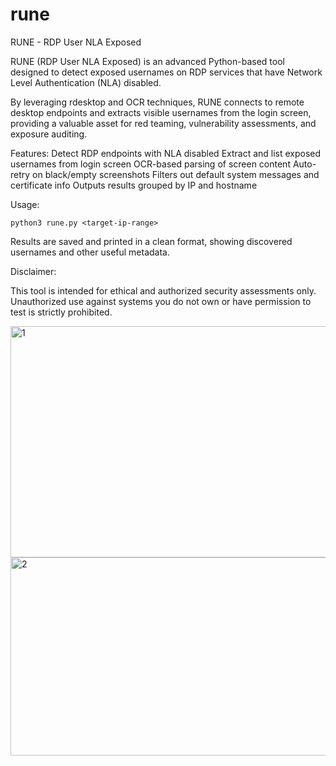 # rune
RUNE - RDP User NLA Exposed 

RUNE (RDP User NLA Exposed) is an advanced Python-based tool designed to detect exposed usernames on RDP services that have Network Level Authentication (NLA) disabled.

By leveraging rdesktop and OCR techniques, RUNE connects to remote desktop endpoints and extracts visible usernames from the login screen, providing a valuable asset for red teaming, vulnerability assessments, and exposure auditing.

Features:
    Detect RDP endpoints with NLA disabled
    Extract and list exposed usernames from login screen
    OCR-based parsing of screen content
    Auto-retry on black/empty screenshots
    Filters out default system messages and certificate info
    Outputs results grouped by IP and hostname
    
Usage:

    python3 rune.py <target-ip-range>

Results are saved and printed in a clean format, showing discovered usernames and other useful metadata.

Disclaimer:

This tool is intended for ethical and authorized security assessments only. Unauthorized use against systems you do not own or have permission to test is strictly prohibited.

<img width="592" height="370" alt="1" src="https://github.com/user-attachments/assets/9f9752b5-7197-45b1-a05a-78222884e4cc" />

<img width="684" height="317" alt="2" src="https://github.com/user-attachments/assets/51d08481-2201-4a9a-84c7-653904583839" />
